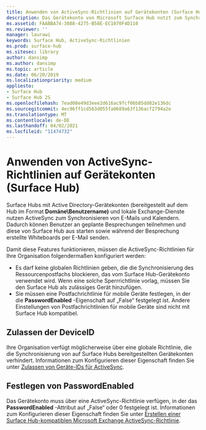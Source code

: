 ```yaml
---
title: Anwenden von ActiveSync-Richtlinien auf Gerätekonten (Surface Hub)
description: Das Gerätekonto von Microsoft Surface Hub nutzt zum Synchronisieren von E-Mail und Kalender ActiveSync. Dadurch können Benutzer an geplante Besprechungen teilnehmen und diese von Surface Hub aus starten sowie während der Besprechung erstellte Whiteboards per E-Mail senden.
ms.assetid: FAABBA74-3088-4275-B58E-EC1070F4D110
ms.reviewer: ''
manager: laurawi
keywords: Surface Hub, ActiveSync-Richtlinien
ms.prod: surface-hub
ms.sitesec: library
author: dansimp
ms.author: dansimp
ms.topic: article
ms.date: 06/20/2019
ms.localizationpriority: medium
appliesto:
- Surface Hub
- Surface Hub 2S
ms.openlocfilehash: 7ead08e49d3eee2d616ac9fcf06b85dd82e136dc
ms.sourcegitcommit: 4ec96ff1cd563d055fa0689a63f136acf2794a2e
ms.translationtype: MT
ms.contentlocale: de-DE
ms.lasthandoff: 04/02/2021
ms.locfileid: "11474732"
---
```

# <a name="applying-activesync-policies-to-device-accounts-surface-hub"></a>Anwenden von ActiveSync-Richtlinien auf Gerätekonten (Surface Hub)


Surface Hubs mit Active Directory-Gerätekonten (bereitgestellt auf dem Hub im Format **Domäne\Benutzername)** und lokale Exchange-Dienste nutzen ActiveSync zum Synchronisieren von E-Mails und Kalendern. Dadurch können Benutzer an geplante Besprechungen teilnehmen und diese von Surface Hub aus starten sowie während der Besprechung erstellte Whiteboards per E-Mail senden.

Damit diese Features funktionieren, müssen die ActiveSync-Richtlinien für Ihre Organisation folgendermaßen konfiguriert werden:

-   Es darf keine globalen Richtlinien geben, die die Synchronisierung des Ressourcenpostfachs blockieren, das vom Surface Hub-Gerätekonto verwendet wird. Wenn eine solche Sperrrichtlinie vorlag, müssen Sie den Surface Hub als zulässiges Gerät hinzufügen.
-   Sie müssen eine Postfachrichtlinie für mobile Geräte festlegen, in der die **PasswordEnabled** -Eigenschaft auf „False“ festgelegt ist. Andere Einstellungen von Postfachrichtlinien für mobile Geräte sind nicht mit Surface Hub kompatibel.

## <a name="allowing-the-deviceid"></a>Zulassen der DeviceID

Ihre Organisation verfügt möglicherweise über eine globale Richtlinie, die die Synchronisierung von auf Surface Hubs bereitgestellten Gerätekonten verhindert. Informationen zum Konfigurieren dieser Eigenschaft finden Sie unter [Zulassen von Geräte-IDs für ActiveSync](appendix-a-powershell-scripts-for-surface-hub.md#allowing-device-ids-for-activesync).

## <a name="setting-passwordenabled"></a>Festlegen von PasswordEnabled

Das Gerätekonto muss über eine ActiveSync-Richtlinie verfügen, in der das **PasswordEnabled** -Attribut auf „False“ oder 0 festgelegt ist. Informationen zum Konfigurieren dieser Eigenschaft finden Sie unter [Erstellen einer Surface Hub-kompatiblen Microsoft Exchange ActiveSync-Richtlinie](appendix-a-powershell-scripts-for-surface-hub.md#create-compatible-as-policy).

 

 





